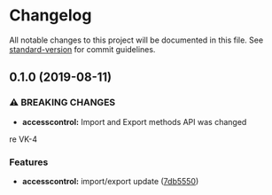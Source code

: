 # Changelog

All notable changes to this project will be documented in this file. See [standard-version](https://github.com/conventional-changelog/standard-version) for commit guidelines.

## 0.1.0 (2019-08-11)


### ⚠ BREAKING CHANGES

* **accesscontrol:** Import and Export methods API was changed

re VK-4

### Features

* **accesscontrol:** import/export update ([7db5550](https://github.com/uamanager/arac/commit/7db5550))
